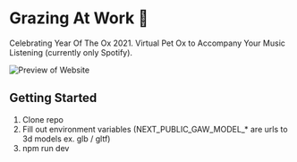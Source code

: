 # Grazing At Work 🐂

Celebrating Year Of The Ox 2021.
Virtual Pet Ox to Accompany Your Music Listening (currently only Spotify).

![Preview of Website](https://github.com/justinhodev/grazing-at-work/docs/preview.png)

## Getting Started

1. Clone repo
2. Fill out environment variables (NEXT_PUBLIC_GAW_MODEL\_\* are urls to 3d models ex. glb / gltf)
3. npm run dev
